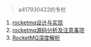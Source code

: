 
> a417930422的专栏

1. [rocketmq设计与实现](http://blog.csdn.net/a417930422/article/category/6423649)
2. [rocketmq源码分析及注意事项](http://blog.csdn.net/a417930422/article/category/6086259)
3. [RocketMQ深度解析](http://blog.csdn.net/chunlongyu/article/category/6638499)
